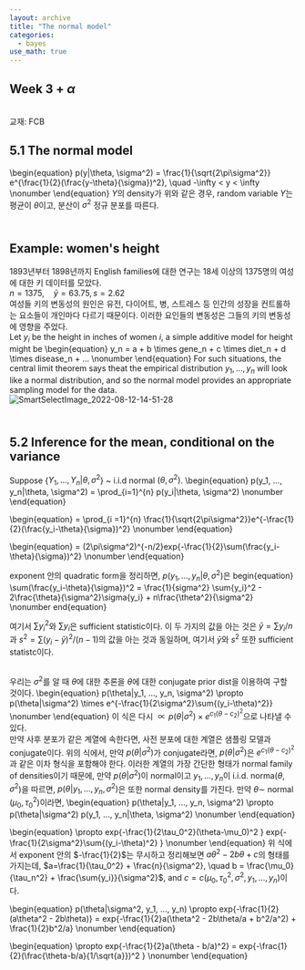```yaml
---
layout: archive
title: "The normal model"
categories:
  - bayes
use_math: true
---
```



## Week 3 + $\alpha$

<br>교재: FCB  

5.1 The normal model
----------------------
\begin{equation}
p(y|\theta, \sigma^2) = \frac{1}{\sqrt{2\pi\sigma^2}} e^{\frac{1}{2}(\frac{y-\theta}{\sigma})^2}, \quad -\infty < y < \infty
\nonumber
\end{equation}
$Y$의 density가 위와 같은 경우, random variable $Y$는 평균이 $\theta$이고, 분산이 $\sigma^2$ 정규 분포를 따른다.  

<br>Example: women's height
--------------------
1893년부터 1898년까지 English families에 대한 연구는 18세 이상의 1375명의 여성에 대한 키 데이터를 모았다.  
$n = 1375,\quad \bar{y} = 63.75, s = 2.62$  
여성들 키의 변동성의 원인은 유전, 다이어트, 병, 스트레스 등 인간의 성장을 컨트롤하는 요소들이 개인마다 다르기 때문이다. 이러한 요인들의 변동성은 그들의 키의 변동성에 영향을 주었다.    
Let $y_i$ be the height in inches of women $i$, a simple additive model for height might be
\begin{equation}
y_n = a + b \times gene_n + c \times diet_n + d \times disease_n + ...
\nonumber
\end{equation}
For such situations, the central limit theorem says theat the empirical distribution $y_1, ..., y_n$ will look like a normal distribution, and so the normal model provides an appropriate sampling model for the data.  
![SmartSelectImage_2022-08-12-14-51-28](https://user-images.githubusercontent.com/108905986/184626233-b1c4c961-badd-4258-9772-a32706a5ee46.png)  


<br> 5.2 Inference for the mean, conditional on the variance
----------------------
Suppose {$Y_1, ..., Y_n|\theta, \sigma^2$} ~ i.i.d normal $(\theta, \sigma^2)$.
\begin{equation}
p(y_1, ..., y_n|\theta, \sigma^2) = \prod_{i=1}^{n} p(y_i|\theta, \sigma^2)
\nonumber
\end{equation}

\begin{equation}
= \prod_{i =1}^{n} \frac{1}{\sqrt{2\pi\sigma^2}}e^{-\frac{1}{2}(\frac{y_i-\theta}{\sigma})^2}
\nonumber
\end{equation}

\begin{equation}
= (2\pi\sigma^2)^{-n/2}exp\{-\frac{1}{2}\sum(\frac{y_i-\theta}{\sigma})^2\}
\nonumber
\end{equation}

exponent 안의 quadratic form을 정리하면, $p(y_1, ..., y_n|\theta, \sigma^2)$은
begin{equation}
\sum(\frac{y_i-\theta}{\sigma})^2 = \frac{1}{sigma^2} \sum{y_i}^2 - 2\frac{\theta}{\sigma^2}\sigma{y_i} + n\frac{\theta^2}{\sigma^2} 
\nonumber
end{equation}

여기서 $\sum{y_i}^2$와 $\sum{y_i}$은 sufficient statistic이다. 이 두 가지의 값을 아는 것은 $\bar{y} = \sum{y_i}/n$과 $s^2 = \sum{(y_i-\bar{y})^2}/(n-1)$의 값을 아는 것과 동일하며, 여기서 $\bar{y}$와 $s^2$ 또한 sufficient statistc이다.   

<br>우리는 $\sigma^2$를 알 때 $\theta$에 대한 추론을 $\theta$에 대한 conjugate prior dist을 이용하여 구할 것이다. 
\begin{equation}
p(\theta|y_1, ..., y_n, \sigma^2) \propto p(\theta|\sigma^2) \times e^{-\frac{1}{2\sigma^2}\sum{(y_i-\theta)^2}}
\nonumber
\end{equation}
이 식은 다시 $\propto p(\theta|\sigma^2) \times e^{c_1(\theta-c_2)^2}$으로 나타낼 수 있다.  
만약 사후 분포가 같은 계열에 속한다면, 사전 분포에 대한 계열은 샘플링 모델과 conjugate이다. 위의 식에서, 만약 $p(\theta|\sigma^2)$가 conjugate라면, $p(\theta|\sigma^2)$은 $e^{c_1(\theta-c_2)^2}$과 같은 이차 형식을 포함해야 한다. 이러한 계열의 가장 간단한 형태가 normal family of densities이기 때문에, 만약 $p(\theta|\sigma^2)$이 normal이고 $y_1,..., y_n$이 i.i.d. norma($\theta, \sigma^2$)을 따르면, $p(\theta|y_1, ..., y_n, \sigma^2)$은 또한 normal density를 가진다. 만약 $\theta \sim$ normal $(\mu_0, \tau_0^2)$이라면,
\begin{equation}
p(\theta|y_1, ..., y_n, \sigma^2) \propto p(\theta|\sigma^2) p(y_1, ..., y_n|\theta, \sigma^2)
\nonumber
\end{equation}

\begin{equation}
\propto exp\{-\frac{1}{2\tau_0^2}(\theta-\mu_0)^2 \} exp\{-\frac{1}{2\sigma^2}\sum{(y_i-\theta)^2} \}
\nonumber
\end{equation}
위 식에서 exponent 안의 $-\frac{1}{2}$는 무시하고 정리해보면 $a\theta^2 -2b\theta + c$의 형태를 가지는데, $a=\frac{1}{\tau_0^2} + \frac{n}{\sigma^2}, \quad b = \frac{\mu_0}{\tau_n^2} + \frac{\sum{y_i}}{\sigma^2}$, and $c = c(\mu_0, \tau_0^2, \sigma^2, y_1, ..., y_n)$이다.

\begin{equation}
p(\theta|\sigma^2, y_1, ..., y_n) \propto exp\{-\frac{1}{2}(a\theta^2 - 2b\theta)\} = exp\{-\frac{1}{2}a(\theta^2 - 2b\theta/a + b^2/a^2) + \frac{1}{2}b^2/a\}
\nonumber
\end{equation}

\begin{equation}
\propto exp\{-\frac{1}{2}a(\theta - b/a)^2\} = exp\{-\frac{1}{2}(\frac{\theta-b/a}{1/\sqrt{a}})^2 \}
\nonumber
\end{equation}

